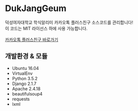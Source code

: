 # DukJangGeum
덕성여자대학교 학식알리미 카카오톡 플러스친구 소스코드를 관리합니다!<br>
이 코드는 MIT 라이선스 하에 사용 가능합니다.<br><br>
[카카오톡 플러스친구 바로가기](https://pf.kakao.com/_qQnHC)

## 개발환경 & 모듈
- Ubuntu 16.04
- VirtualEnv
- Python 3.5.2
- Django 2.1.7
- Apache 2.4.18
- beautifulsoup4
- requests
- lxml
